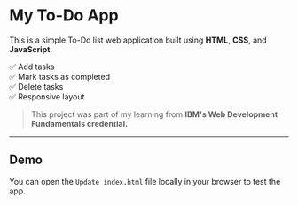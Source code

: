 # My To-Do App

This is a simple To-Do list web application built using **HTML**, **CSS**, and **JavaScript**.

✅ Add tasks  
✅ Mark tasks as completed  
✅ Delete tasks  
✅ Responsive layout

> This project was part of my learning from **IBM's Web Development Fundamentals credential.**

---

## Demo

You can open the `Update index.html` file locally in your browser to test the app.

